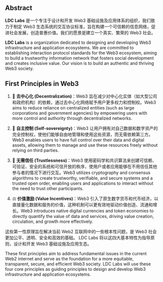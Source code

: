 ## Abstract

**LDC Labs** 是一个专注于设计和开发 Web3 基础设施及应用体系的组织，我们致力于制定 Web3 生态系统的交互协议标准，旨在构建一个可信赖的信息网络，促进社会发展，创造普惠价值。我们的愿景是建立一个真实、繁荣的 Web3 社会。

**LDC Labs** is a organization dedicated to designing and developing Web3 infrastructure and application ecosystems. We are committed to establishing interaction protocol standards for the Web3 ecosystem, aiming to build a trustworthy information network that fosters social development and creates inclusive value. Our vision is to build an authentic and thriving Web3 society.

## First Principles in Web3

1. 🪩 **去中心化 (Decentralization)**：Web3 旨在减少对中心化实体（如大型公司和政府机构）的依赖，通过去中心化网络赋予用户更多权力和控制权。Web3 aims to reduce reliance on centralized entities (such as large corporations and government agencies) by empowering users with more control and authority through decentralized networks.

2. 🔐 **自主控制 (Self-sovereignty)**：Web3 让用户拥有对自己数据和数字资产的完全控制权，使他们能够自由地管理和使用这些资源，而无需依赖第三方。Web3 enables users to have full control over their data and digital assets, allowing them to manage and use these resources freely without relying on third parties.

3. 🧬 **无需信任 (Trustlessness)**：Web3 使用密码学和共识算法来创建可信赖、可验证、安全的系统和可信开放的秩序，使用户或者应用能够在不用信任其他参与者的情况下进行交互。Web3 utilizes cryptography and consensus algorithms to create trustworthy, verifiable, and secure systems and a trusted open order, enabling users and applications to interact without the need to trust other participants.

4. ⚖️ **价值激励 (Value Incentives)**：Web3 引入了原生数字货币和代币经济，以直接量化数据和服务的价值，这种机制可以更有效地驱动价值创造、流通和增长。Web3 introduces native digital currencies and token economies to directly quantify the value of data and services, driving value creation, circulation, and growth more effectively.

这些第一性原理旨在解决当前 Web2 互联网中的一些根本性问题，是 Web3 社会更加公平、透明、安全和高效的基础。
LDC Labs 将以这四大基本特性为指导原则，设计和开发 Web3 基础设施及应用生态。

These first principles aim to address fundamental issues in the current Web2 internet and serve as the foundation for a more equitable, transparent, secure, and efficient Web3 society.
LDC Labs will use these four core principles as guiding principles to design and develop Web3 infrastructure and application ecosystems.
